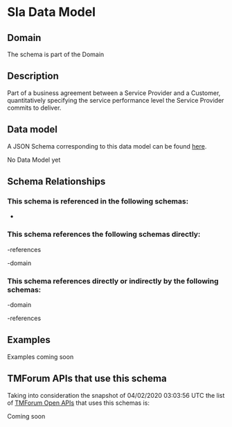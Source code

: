 # Sla Data Model

## Domain

The  schema is part of the  Domain

## Description

Part of a business agreement between a Service Provider and a Customer, quantitatively specifying the service performance level the Service Provider commits to deliver.

## Data model

A JSON Schema corresponding to this data model can be found
[here](https://github.com/tmforum-rand/schemas/blob/candidates/EngagedParty/SLA.schema.json).

No Data Model yet

## Schema Relationships

### This schema is referenced in the following schemas:

-

### This schema references the following schemas directly:

-references

-domain

### This schema references directly or indirectly by the following schemas:

-domain

-references



## Examples

Examples coming soon

## TMForum APIs that use this schema

Taking into consideration the snapshot of 04/02/2020 03:03:56 UTC the list of [TMForum Open APIs](https://www.tmforum.org/open-apis/) that uses this schemas is:

Coming soon